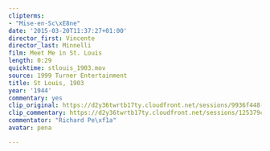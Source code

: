 ```yaml
---
clipterms:
- "Mise-en-Sc\xE8ne"
date: '2015-03-20T11:37:27+01:00'
director_first: Vincente
director_last: Minnelli
film: Meet Me in St. Louis
length: 0:29
quicktime: stlouis_1903.mov
source: 1999 Turner Entertainment
title: St Louis, 1903
year: '1944'
commentary: yes
clip_original: https://d2y36twrtb17ty.cloudfront.net/sessions/9936f448-4a49-4aab-8386-ae31015c8075/c6ec066d-d2b4-40e8-9532-ae31015c8080-f1fff450-0d52-45e3-98dd-ae31015ca453.mp4
clip_commentary: https://d2y36twrtb17ty.cloudfront.net/sessions/125379ca-67d2-4676-851f-ae31015c0994/b6319bba-6dec-4dbb-9e7a-ae31015c099c-c35c8b31-c2bb-4edd-b0ee-ae31015c2697.mp4
commentator: "Richard Pe\xf1a"
avatar: pena

---
```

